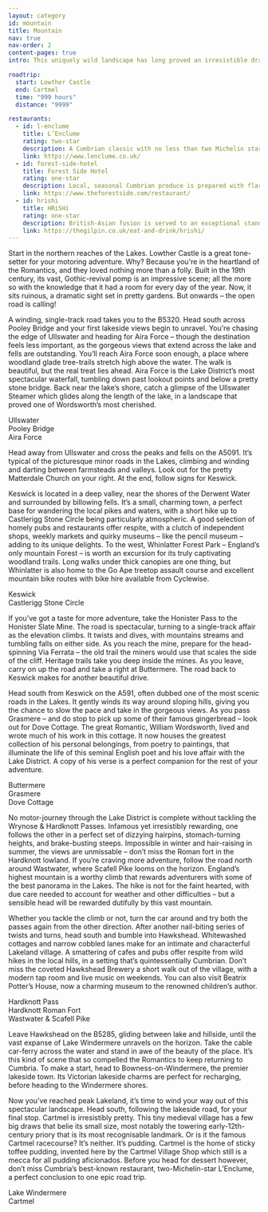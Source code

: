 ```yaml
---
layout: category
id: mountain
title: Mountain
nav: true
nav-order: 2
content-pages: true
intro: This uniquely wild landscape has long proved an irresistible draw to travellers. Piercing crags fall dramatically to vast, shimmering lakes, setting a dramatic scene that beguiles visitors. It’s no surprise that the Romantics had a long-established love affair with the area – discover its beauty for yourself as you take to the road.

roadtrip:
  start: Lowther Castle
  end: Cartmel
  time: "999 hours"
  distance: "9999"

restaurants:
  - id: l-enclume
    title: L’Enclume
    rating: two-star
    description: A Cumbrian classic with no less than two Michelin stars. No small feat, but the food really speaks for itself. Chef Rogan goes as far as to grow a lot of his own ingredients, served up in a stylish industrial-minimalist setting.
    link: https://www.lenclume.co.uk/
  - id: forest-side-hotel
    title: Forest Side Hotel
    rating: one-star
    description: Local, seasonal Cumbrian produce is prepared with flare by chef Kevin Tickle, in a charming setting. The menu is inspired by the local landscape, so alight for authentic Cumbrian eats.
    link: https://www.theforestside.com/restaurant/
  - id: hrishi
    title: HRiSHi
    rating: one-star
    description: British-Asian fusion is served to an exceptional standard in the heart of Cumbria. Taste sensations await, with Morecambe bass and Scottish salmon infused with artfully mixed spices.
    link: https://thegilpin.co.uk/eat-and-drink/hrishi/
---
```


<div class="width width--lg text--lg">
  <p>Start in the northern reaches of the Lakes. Lowther Castle is a great tone-setter for your motoring adventure. Why? Because you're in the heartland of the Romantics, and they loved nothing more than a folly. Built in the 19th century, its vast, Gothic-revival pomp is an impressive scene; all the more so with the knowledge that it had a room for every day of the year. Now, it sits ruinous, a dramatic sight set in pretty gardens. But onwards – the open road is calling!</p>
  <p>A winding, single-track road takes you to the B5320. Head south across Pooley Bridge and your first lakeside views begin to unravel. You're chasing the edge of Ullswater and heading for Aira Force – though the destination feels less important, as the gorgeous views that extend across the lake and fells are outstanding. You’ll reach Aira Force soon enough, a place where woodland glade tree-trails stretch high above the water. The walk is beautiful, but the real treat lies ahead. Aira Force is the Lake District’s most spectacular waterfall, tumbling down past lookout points and below a pretty stone bridge. Back near the lake’s shore, catch a glimpse of the Ullswater Steamer which glides along the length of the lake, in a landscape that proved one of Wordsworth’s most cherished.</p>
</div>

<div class="width width--xxl vpad--lg">
  <div class="bg-img bg-img--16-9" style="background-image: url('{{site.img}}/content/{{page.id}}/locations/ullswater.jpg');"></div>
  <div class="caption">Ullswater</div>
  <div class="space--lg"></div>
  <div class="row row--6-6 row--gutters-sm">
    <div class="col">
      <div class="bg-img bg-img--16-9" style="background-image: url('{{site.img}}/content/{{page.id}}/locations/pooley-bridge.jpg');"></div>
      <div class="caption">Pooley Bridge</div>
    </div>
    <div class="col">
      <div class="bg-img bg-img--16-9" style="background-image: url('{{site.img}}/content/{{page.id}}/locations/aira-force.jpg');"></div>
      <div class="caption">Aira Force</div>
    </div>
  </div>
</div>

<div class="width width--lg text--lg">
  <p>Head away from Ullswater and cross the peaks and fells on the A5091. It’s typical of the picturesque minor roads in the Lakes, climbing and winding and darting between farmsteads and valleys. Look out for the pretty Matterdale Church on your right. At the end, follow signs for Keswick.</p>
  <p>Keswick is located in a deep valley, near the shores of the Derwent Water and surrounded by billowing fells. It’s a small, charming town, a perfect base for wandering the local pikes and waters, with a short hike up to Castlerigg Stone Circle being particularly atmospheric. A good selection of homely pubs and restaurants offer respite, with a clutch of independent shops, weekly markets and quirky museums – like the pencil museum – adding to its unique delights. To the west, Whinlatter Forest Park – England’s only mountain Forest – is worth an excursion for its truly captivating woodland trails. Long walks under thick canopies are one thing, but Whinlatter is also home to the Go Ape treetop assault course and excellent mountain bike routes with bike hire available from Cyclewise.</p>
</div>

<div class="width width--xxl vpad--lg">
  <div class="row row--6-6 row--gutters-sm">
    <div class="col">
      <div class="bg-img bg-img--3-2" style="background-image: url('{{site.img}}/content/{{page.id}}/locations/keswick.jpg');"></div>
      <div class="caption">Keswick</div>
    </div>
    <div class="col">
      <div class="bg-img bg-img--3-2" style="background-image: url('{{site.img}}/content/{{page.id}}/locations/castlerigg-stone-circle.jpg');"></div>
      <div class="caption">Castlerigg Stone Circle</div>
    </div>
  </div>
</div>

<div class="width width--lg text--lg">
  <p>If you’ve got a taste for more adventure, take the Honister Pass to the Honister Slate Mine. The road is spectacular, turning to a single-track affair as the elevation climbs. It twists and dives, with mountains streams and tumbling falls on either side. As you reach the mine, prepare for the head-spinning Via Ferrata – the old trail the miners would use that scales the side of the cliff. Heritage trails take you deep inside the mines. As you leave, carry on up the road and take a right at Buttermere. The road back to Keswick makes for another beautiful drive.</p>
  <p>Head south from Keswick on the A591, often dubbed one of the most scenic roads in the Lakes. It gently winds its way around sloping hills, giving you the chance to slow the pace and take in the gorgeous views. As you pass Grasmere – and do stop to pick up some of their famous gingerbread – look out for Dove Cottage. The great Romantic, William Wordsworth, lived and wrote much of his work in this cottage. It now houses the greatest collection of his personal belongings, from poetry to paintings, that illuminate the life of this seminal English poet and his love affair with the Lake District. A copy of his verse is a perfect companion for the rest of your adventure.</p>
</div>

<div class="width width--xxl vpad--lg">
  <div class="bg-img bg-img--16-9" style="background-image: url('{{site.img}}/content/{{page.id}}/locations/buttermere.jpg');"></div>
  <div class="caption">Buttermere</div>
  <div class="space--lg"></div>
  <div class="row row--6-6 row--gutters-sm">
    <div class="col">
      <div class="bg-img bg-img--16-9" style="background-image: url('{{site.img}}/content/{{page.id}}/locations/grasmere.jpg');"></div>
      <div class="caption">Grasmere</div>
    </div>
    <div class="col">
      <div class="bg-img bg-img--16-9" style="background-image: url('{{site.img}}/content/{{page.id}}/locations/dove-cottage.jpg');"></div>
      <div class="caption">Dove Cottage</div>
    </div>
  </div>
</div>

<div class="width width--lg text--lg">
  <p>No motor-journey through the Lake District is complete without tackling the Wrynose &amp; Hardknott Passes. Infamous yet irresistibly rewarding, one follows the other in a perfect set of dizzying hairpins, stomach-turning heights, and brake-busting steeps. Impossible in winter and hair-raising in summer, the views are unmissable – don’t miss the Roman fort in the Hardknott lowland. If you’re craving more adventure, follow the road north around Wastwater, where Scafell Pike looms on the horizon. England’s highest mountain is a worthy climb that rewards adventurers with some of the best panorama in the Lakes. The hike is not for the faint hearted, with due care needed to account for weather and other difficulties – but a sensible head will be rewarded dutifully by this vast mountain.</p>
  <p>Whether you tackle the climb or not, turn the car around and try both the passes again from the other direction. After another nail-biting series of twists and turns, head south and bumble into Hawkshead. Whitewashed cottages and narrow cobbled lanes make for an intimate and characterful Lakeland village. A smattering of cafes and pubs offer respite from wild hikes in the local hills, in a setting that’s quintessentially Cumbrian. Don’t miss the coveted Hawkshead Brewery a short walk out of the village, with a modern tap room and live music on weekends. You can also visit Beatrix Potter’s House, now a charming museum to the renowned children’s author.</p>
</div>

<div class="width width--xxl vpad--lg">
  <div class="row row--6-6 row--gutters-sm">
    <div class="col">
      <div class="bg-img bg-img--3-2" style="background-image: url('{{site.img}}/content/{{page.id}}/locations/hardknott-pass.jpg');"></div>
      <div class="caption">Hardknott Pass</div>
    </div>
    <div class="col">
      <div class="bg-img bg-img--3-2" style="background-image: url('{{site.img}}/content/{{page.id}}/locations/hardknott-roman-fort.jpg');"></div>
      <div class="caption">Hardknott Roman Fort</div>
    </div>
  </div>
  <div class="space--lg"></div>
  <div class="bg-img bg-img--16-9" style="background-image: url('{{site.img}}/content/{{page.id}}/locations/scafell-pike.jpg');"></div>
  <div class="caption">Wastwater & Scafell Pike</div>
</div>

<div class="width width--lg text--lg">
  <p>Leave Hawkshead on the B5285, gliding between lake and hillside, until the vast expanse of Lake Windermere unravels on the horizon. Take the cable car-ferry across the water and stand in awe of the beauty of the place. It’s this kind of scene that so compelled the Romantics to keep returning to Cumbria. To make a start, head to Bowness-on-Windermere, the premier lakeside town. Its Victorian lakeside charms are perfect for recharging, before heading to the Windermere shores.</p>
  <p>Now you’ve reached peak Lakeland, it’s time to wind your way out of this spectacular landscape. Head south, following the lakeside road, for your final stop. Cartmel is irresistibly pretty. This tiny medieval village has a few big draws that belie its small size, most notably the towering early-12th-century priory that is its most recognisable landmark. Or is it the famous Cartmel racecourse? It’s neither. It’s pudding. Cartmel is the home of sticky toffee pudding, invented here by the Cartmel Village Shop which still is a mecca for all pudding aficionados. Before you head for dessert however, don’t miss Cumbria’s best-known restaurant, two-Michelin-star L’Enclume, a perfect conclusion to one epic road trip.</p>
</div>

<div class="width width--xxl vpad--lg">
  <div class="row row--6-6 row--gutters-sm">
    <div class="col">
      <div class="bg-img bg-img--3-2" style="background-image: url('{{site.img}}/content/{{page.id}}/locations/lake-windermere.jpg');"></div>
      <div class="caption">Lake Windermere</div>
    </div>
    <div class="col">
      <div class="bg-img bg-img--3-2" style="background-image: url('{{site.img}}/content/{{page.id}}/locations/cartmel.jpg');"></div>
      <div class="caption">Cartmel</div>
    </div>
  </div>
</div>
